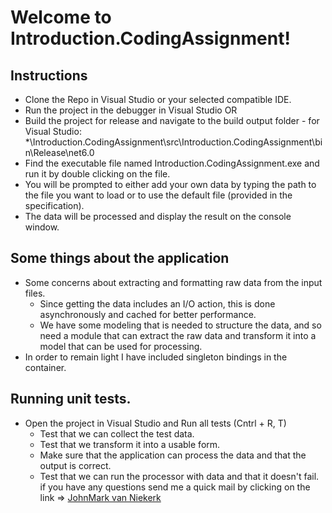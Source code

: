 #  Welcome to Introduction.CodingAssignment!

## Instructions
- Clone the Repo in Visual Studio or your selected compatible IDE.
- Run the project in the debugger in Visual Studio OR 
- Build the project for release and navigate to the build output folder - for Visual Studio: *\Introduction.CodingAssignment\src\Introduction.CodingAssignment\bin\Release\net6.0  
- Find the executable file named Introduction.CodingAssignment.exe and run it by double clicking on the file.
- You will be prompted to either add your own data by typing the path to the file you want to load or to use the default file (provided in the specification).
- The data will be processed and display the result on the console window.

## Some things about the application 
- Some concerns about extracting and formatting raw data from the input files.
	- Since getting the data includes an I/O action, this is done asynchronously and cached for better performance.
	- We have some modeling that is needed to structure the data, and so need a module that can extract the raw data and transform it into a model that can be used for processing. 
- In order to remain light I have included singleton bindings in the container.

## Running unit tests. 
- Open the project in Visual Studio and Run all tests (Cntrl + R, T)
	- Test that we can collect the test data.
	- Test that we transform it into a usable form.
	- Make sure that the application can process the data and that the output is correct.
	- Test that we can run the processor with data and that it doesn't fail.
if you have any questions send me a quick mail by clicking on the link => [JohnMark van Niekerk](mailto:jmvan.niekerk@gmail.com)



